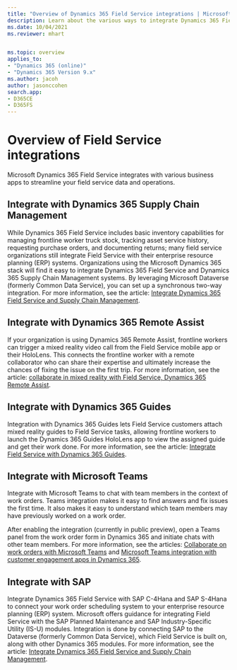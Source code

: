 ```yaml
---
title: "Overview of Dynamics 365 Field Service integrations | MicrosoftDocs"
description: Learn about the various ways to integrate Dynamics 365 Field Service with other business apps.
ms.date: 10/04/2021
ms.reviewer: mhart


ms.topic: overview
applies_to:
- "Dynamics 365 (online)"
- "Dynamics 365 Version 9.x"
ms.author: jacoh
author: jasonccohen
search.app:
- D365CE
- D365FS
---
```


# Overview of Field Service integrations

Microsoft Dynamics 365 Field Service integrates with various business apps to streamline your field service data and operations. 


## Integrate with Dynamics 365 Supply Chain Management

While Dynamics 365 Field Service includes basic inventory capabilities for managing frontline worker truck stock, tracking asset service history, requesting purchase orders, and documenting returns; many field service organizations still integrate Field Service with their enterprise resource planning (ERP) systems. Organizations using the Microsoft Dynamics 365 stack will find it easy to integrate Dynamics 365 Field Service and Dynamics 365 Supply Chain Management systems. By leveraging Microsoft Dataverse (formerly Common Data Service), you can set up a synchronous two-way integration. For more information, see the article: [Integrate Dynamics 365 Field Service and Supply Chain Management](supply-chain-field-service-integration.md).

## Integrate with Dynamics 365 Remote Assist

If your organization is using Dynamics 365 Remote Assist, frontline workers can trigger a mixed reality video call from the Field Service mobile app or their HoloLens. This connects the frontline worker with a remote collaborator who can share their expertise and ultimately increase the chances of fixing the issue on the first trip. For more information, see the article: [collaborate in mixed reality with Field Service, Dynamics 365 Remote Assist](remote-assist-hololens.md).

## Integrate with Dynamics 365 Guides

Integration with Dynamics 365 Guides lets Field Service customers attach mixed reality guides to Field Service tasks, allowing frontline workers to launch the Dynamics 365 Guides HoloLens app to view the assigned guide and get their work done. For more information, see the article: [Integrate Field Service with Dynamics 365 Guides](mixed-reality-guides-integration.md).

## Integrate with Microsoft Teams

Integrate with Microsoft Teams to chat with team members in the context of work orders. Teams integration makes it easy to find answers and fix issues the first time. It also makes it easy to understand which team members may have previously worked on a work order.

After enabling the integration (currently in public preview), open a Teams panel from the work order form in Dynamics 365 and initiate chats with other team members. For more information, see the articles: [Collaborate on work orders with Microsoft Teams](field-service-teams-collaboration.md) and [Microsoft Teams integration with customer engagement apps in Dynamics 365](/dynamics365/teams-integration/teams-integration).

## Integrate with SAP

Integrate Dynamics 365 Field Service with SAP C-4Hana and SAP S-4Hana to connect your work order scheduling system to your enterprise resource planning (ERP) system. Microsoft offers guidance for integrating Field Service with the SAP Planned Maintenance and SAP Industry-Specific Utility (IS-U) modules. Integration is done by connecting SAP to the Dataverse (formerly Common Data Service), which Field Service is built on, along with other Dynamics 365 modules. For more information, see the article: [Integrate Dynamics 365 Field Service and Supply Chain Management](field-service-sap-integration.md).











